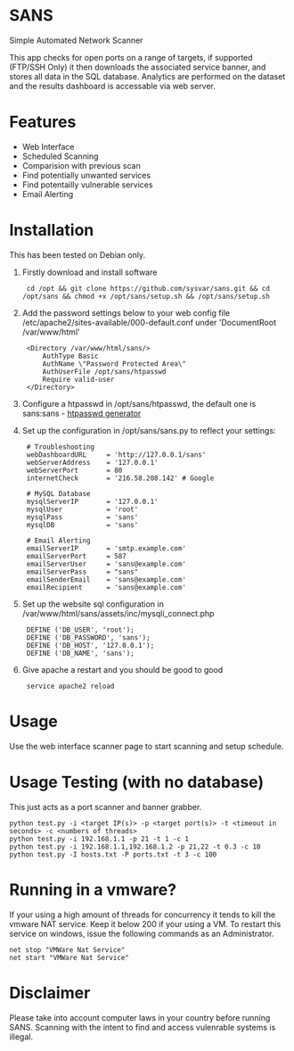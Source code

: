 # SANS
Simple Automated Network Scanner

This app checks for open ports on a range of targets, if supported (FTP/SSH Only) it then downloads the associated service banner, and stores all data in the SQL database. Analytics are performed on the dataset and the results dashboard is accessable via web server.

# Features
 - Web Interface
 - Scheduled Scanning
 - Comparision with previous scan
 - Find potentially unwanted services
 - Find potentailly vulnerable services
 - Email Alerting

# Installation
This has been tested on Debian only.

1. Firstly download and install software

		cd /opt && git clone https://github.com/sysvar/sans.git && cd /opt/sans && chmod +x /opt/sans/setup.sh && /opt/sans/setup.sh

2. Add the password settings below to your web config file /etc/apache2/sites-available/000-default.conf under 'DocumentRoot /var/www/html'

		<Directory /var/www/html/sans/>
			AuthType Basic
			AuthName \"Password Protected Area\"
			AuthUserFile /opt/sans/htpasswd
			Require valid-user
		</Directory>
	
3. Configure a htpasswd in /opt/sans/htpasswd, the default one is sans:sans - [htpasswd generator](http://www.htaccesstools.com/htpasswd-generator) 

4. Set up the configuration in /opt/sans/sans.py to reflect your settings:

		# Troubleshooting
		webDashboardURL     = 'http://127.0.0.1/sans'
		webServerAddress    = '127.0.0.1'
		webServerPort       = 80
		internetCheck       = '216.58.208.142' # Google

		# MySQL Database
		mysqlServerIP       = '127.0.0.1'
		mysqlUser           = 'root'
		mysqlPass           = 'sans'
		mysqlDB             = 'sans'

		# Email Alerting
		emailServerIP       = 'smtp.example.com'
		emailServerPort     = 587
		emailServerUser     = 'sans@example.com'
		emailServerPass     = "sans"
		emailSenderEmail    = 'sans@example.com'
		emailRecipient      = 'sans@example.com'
		
5. Set up the website sql configuration in /var/www/html/sans/assets/inc/mysqli_connect.php

		DEFINE ('DB_USER', 'root');
		DEFINE ('DB_PASSWORD', 'sans');
		DEFINE ('DB_HOST', '127.0.0.1');
		DEFINE ('DB_NAME', 'sans');
	
6. Give apache a restart and you should be good to good

		service apache2 reload

# Usage
Use the web interface scanner page to start scanning and setup schedule.

# Usage Testing (with no database)
This just acts as a port scanner and banner grabber.

	python test.py -i <target IP(s)> -p <target port(s)> -t <timeout in seconds> -c <numbers of threads>
	python test.py -i 192.168.1.1 -p 21 -t 1 -c 1
	python test.py -i 192.168.1.1,192.168.1.2 -p 21,22 -t 0.3 -c 10
	python test.py -I hosts.txt -P ports.txt -t 3 -c 100

# Running in a vmware?
If your using a high amount of threads for concurrency it tends to kill the vmware NAT service. Keep it below 200 if your using a VM. To restart this service on windows, issue the following commands as an Administrator.

    net stop "VMWare Nat Service"
    net start "VMWare Nat Service"
	
# Disclaimer 
Please take into account computer laws in your country before running SANS. Scanning with the intent to find and access vulenrable systems is illegal.